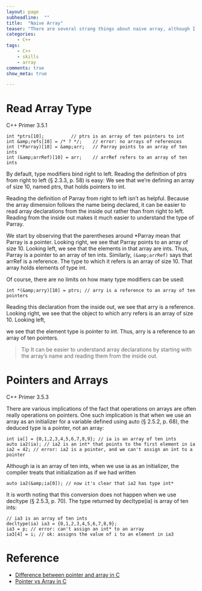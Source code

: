 ```yaml
---
layout: page
subheadline:  ""
title:  "Naive Array"
teaser: "There are several strang things about naive array, although I don't use them no more"
categories:
    - C++
tags:
    - C++
    - skills
    - array
comments: true
show_meta: true

---
```


# Read Array Type

C++ Primer 3.5.1

	int *ptrs[10]; 			// ptrs is an array of ten pointers to int
	int &amp;refs[10] = /* ? */; 	// error: no arrays of references
	int (*Parray)[10] = &amp;arr; 	// Parray points to an array of ten ints
	int (&amp;arrRef)[10] = arr; 	// arrRef refers to an array of ten ints

By default, type modifiers bind right to left. Reading the definition of ptrs from right to left (§ 2.3.3, p. 58) is easy: We see that we’re defining an array of size 10, named ptrs, that holds pointers to int.

Reading the definition of Parray from right to left isn’t as helpful. Because the
array dimension follows the name being declared, it can be easier to read array
declarations from the inside out rather than from right to left. Reading from the inside out makes it much easier to understand the type of Parray. 

We start by observing
that the parentheses around *Parray mean that Parray is a pointer. Looking right,
we see that Parray points to an array of size 10. Looking left, we see that the
elements in that array are ints. Thus, Parray is a pointer to an array of ten ints.
Similarly, `(&amp;arrRef)` says that arrRef is a reference. The type to which it refers is
an array of size 10. That array holds elements of type int.

Of course, there are no limits on how many type modifiers can be used:

	int *(&amp;arry)[10] = ptrs; // arry is a reference to an array of ten pointers

Reading this declaration from the inside out, we see that arry is a reference. Looking
right, we see that the object to which arry refers is an array of size 10. Looking left,

we see that the element type is pointer to int. Thus, arry is a reference to an array
of ten pointers.

> Tip
> It can be easier to understand array declarations by starting with the array’s name and reading them from the inside out.

# Pointers and Arrays

C++ Primer 3.5.3

There are various implications of the fact that operations on arrays are often really
operations on pointers. One such implication is that when we use an array as an
initializer for a variable defined using auto (§ 2.5.2, p. 68), the deduced type is a
pointer, not an array:

	int ia[] = {0,1,2,3,4,5,6,7,8,9}; // ia is an array of ten ints
	auto ia2(ia); // ia2 is an int* that points to the first element in ia
	ia2 = 42; // error: ia2 is a pointer, and we can't assign an int to a pointer

Although ia is an array of ten ints, when we use ia as an initializer, the compiler
treats that initialization as if we had written

	auto ia2(&amp;ia[0]); // now it's clear that ia2 has type int*

It is worth noting that this conversion does not happen when we use decltype (§
2.5.3, p. 70). The type returned by decltype(ia) is array of ten ints:

	// ia3 is an array of ten ints
	decltype(ia) ia3 = {0,1,2,3,4,5,6,7,8,9};
	ia3 = p; // error: can't assign an int* to an array
	ia3[4] = i; // ok: assigns the value of i to an element in ia3

# Reference

* [Difference between pointer and array in C](http://www.geeksforgeeks.org/difference-pointer-array-c/)
* [Pointer vs Array in C](http://www.geeksforgeeks.org/g-fact-5/)